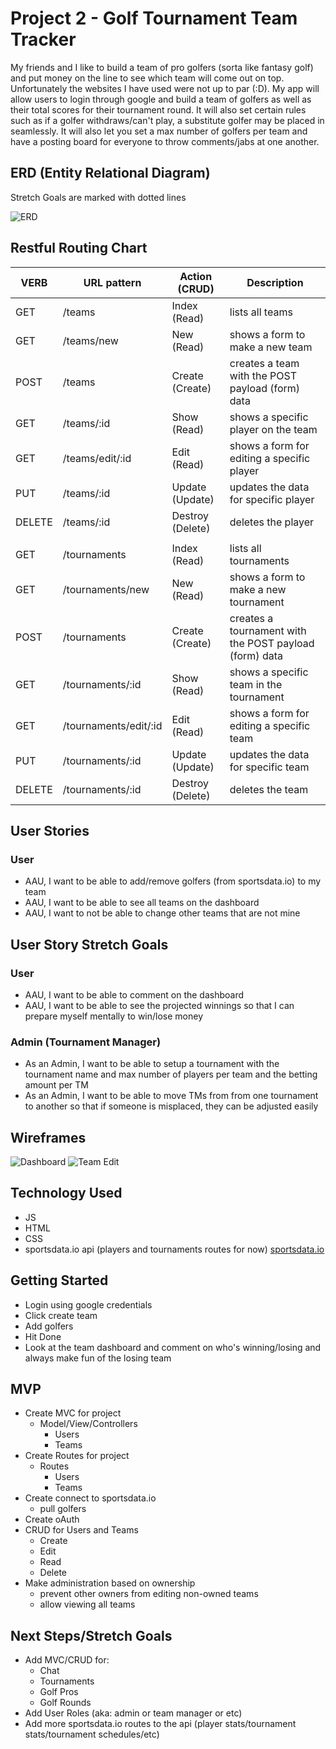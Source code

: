 # Project 2 - Golf Tournament Team Tracker

My friends and I like to build a team of pro golfers (sorta like fantasy golf) and put money on the line to see which team will come out on top. Unfortunately the websites I have used were not up to par (:D). My app will allow users to login through google and build a team of golfers as well as their total scores for their tournament round. It will also set certain rules such as if a golfer withdraws/can't play, a substitute golfer may be placed in seamlessly. It will also let you set a max number of golfers per team and have a posting board for everyone to throw comments/jabs at one another.

## ERD (Entity Relational Diagram)
Stretch Goals are marked with dotted lines

![ERD](https://i.imgur.com/vrvHnl1.png)

## Restful Routing Chart
| VERB   | URL pattern           | Action (CRUD)    | Description |
| ----   | -----------           | -------------    | ----------- |
| GET    | /teams                | Index (Read)     | lists all teams |
| GET    | /teams/new            | New (Read)       | shows a form to make a new team |
| POST   | /teams                | Create (Create)  | creates a team with the POST payload (form) data |
| GET    | /teams/:id            | Show (Read)      | shows a specific player on the team |
| GET    | /teams/edit/:id       | Edit (Read)      | shows a form for editing a specific player |
| PUT    | /teams/:id            | Update (Update)  | updates the data for specific player |
| DELETE | /teams/:id            | Destroy (Delete) | deletes the player |
| | | |
| GET    | /tournaments          | Index (Read)     | lists all tournaments |
| GET    | /tournaments/new      | New (Read)       | shows a form to make a new tournament |
| POST   | /tournaments          | Create (Create)  | creates a tournament with the POST payload (form) data |
| GET    | /tournaments/:id      | Show (Read)      | shows a specific team in the tournament |
| GET    | /tournaments/edit/:id | Edit (Read)      | shows a form for editing a specific team |
| PUT    | /tournaments/:id      | Update (Update)  | updates the data for specific team |
| DELETE | /tournaments/:id      | Destroy (Delete) | deletes the team |

## User Stories
### User
* AAU, I want to be able to add/remove golfers (from sportsdata.io) to my team
* AAU, I want to be able to see all teams on the dashboard
* AAU, I want to not be able to change other teams that are not mine

## User Story Stretch Goals
### User
* AAU, I want to be able to comment on the dashboard
* AAU, I want to be able to see the projected winnings so that I can prepare myself mentally to win/lose money

### Admin (Tournament Manager)
* As an Admin, I want to be able to setup a tournament with the tournament name and max number of players per team and the betting amount per TM
* As an Admin, I want to be able to move TMs from from one tournament to another so that if someone is misplaced, they can be adjusted easily

## Wireframes
![Dashboard](https://i.imgur.com/QlIqNIf.png)
![Team Edit](https://i.imgur.com/VhRjKCE.jpg)

## Technology Used
* JS
* HTML
* CSS
* sportsdata.io api (players and tournaments routes for now)
[sportsdata.io](https://sportsdata.io/developers/api-documentation/golf#/sports-data-feed)

## Getting Started

* Login using google credentials
* Click create team
* Add golfers
* Hit Done
* Look at the team dashboard and comment on who's winning/losing and always make fun of the losing team

## MVP
* Create MVC for project
    * Model/View/Controllers
        * Users
        * Teams
* Create Routes for project
    * Routes
        * Users
        * Teams
* Create connect to sportsdata.io
    * pull golfers
* Create oAuth
* CRUD for Users and Teams
    * Create
    * Edit
    * Read
    * Delete
* Make administration based on ownership
    * prevent other owners from editing non-owned teams
    * allow viewing all teams

## Next Steps/Stretch Goals
* Add MVC/CRUD for:
    * Chat
    * Tournaments
    * Golf Pros
    * Golf Rounds
* Add User Roles (aka: admin or team manager or etc)
* Add more sportsdata.io routes to the api (player stats/tournament stats/tournament schedules/etc)